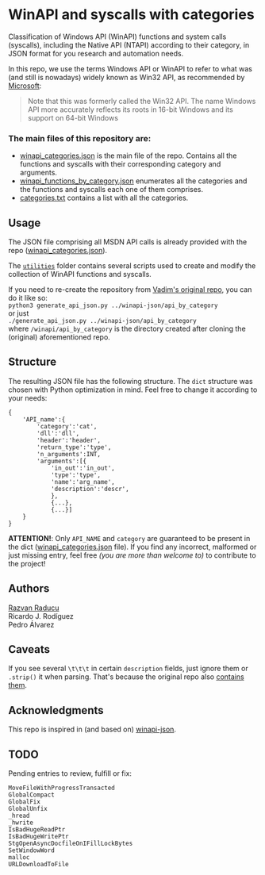 # WinAPI and syscalls with categories
Classification of Windows API (WinAPI) functions and system calls (syscalls), including the Native API (NTAPI) according to their category, in JSON format for you research and automation needs. 

In this repo, we use the terms Windows API or WinAPI to refer to what was (and still is nowadays) widely known as Win32 API, as recommended by [Microsoft](https://learn.microsoft.com/en-us/windows/win32/apiindex/windows-api-list):
> Note that this was formerly called the Win32 API. The name Windows API more accurately reflects its roots in 16-bit Windows and its support on 64-bit Windows

### The main files of this repository are:
- [winapi_categories.json](./winapi_categories.json) is the main file of the repo. Contains all the functions and syscalls with their corresponding category and arguments.
- [winapi_functions_by_category.json](./winapi_functions_by_category.json) enumerates all the categories and the functions and syscalls each one of them comprises.
- [categories.txt](./categories.txt) contains a list with all the categories.

## Usage
The JSON file comprising all MSDN API calls is already provided with the repo ([winapi_categories.json](./winapi_categories.json)).

The [`utilities`](./utilities) folder contains several scripts used to create and modify the collection of WinAPI functions and syscalls. 

If you need to re-create the repository from [Vadim's original repo](https://github.com/vadimkotov/winapi-json), you can do it like so:  
`python3 generate_api_json.py ../winapi-json/api_by_category`  
or just  
`./generate_api_json.py ../winapi-json/api_by_category`  
where `/winapi/api_by_category` is the directory created after cloning the (original) aforementioned repo.

## Structure
The resulting JSON file has the following structure. The `dict` structure was chosen with Python optimization in mind. Feel free to change it according to your needs:
```
{
	'API_name':{
		'category':'cat',
		'dll':'dll',
		'header':'header',
		'return_type':'type',
		'n_arguments':INT,
		'arguments':[{
			'in_out':'in_out',
			'type':'type',
			'name':'arg_name',
			'description':'descr',
			},
			{...},
			{...}]
	}
}
```

**ATTENTION!**: Only `API_NAME` and `category` are guaranteed to be present in the dict ([winapi_categories.json](./winapi_categories.json) file). If you find any incorrect, malformed or just missing entry, feel free *(you are more than welcome to)* to contribute to the project!

## Authors
[Razvan Raducu](https://github.com/RazviOverflow)  
Ricardo J. Rodíguez  
Pedro Álvarez  

## Caveats
If you see several `\t\t\t` in certain `description` fields, just ignore them or `.strip()` it when parsing. That's because the original repo also [contains them](https://github.com/vadimkotov/winapi-json/blob/master/api_by_category/dynamic_data_exchange_management.json#L26).

## Acknowledgments
This repo is inspired in (and based on) [winapi-json](https://github.com/vadimkotov/winapi-json).

## TODO
Pending entries to review, fulfill or fix:
```
MoveFileWithProgressTransacted
GlobalCompact
GlobalFix
GlobalUnfix
_hread
_hwrite
IsBadHugeReadPtr
IsBadHugeWritePtr
StgOpenAsyncDocfileOnIFillLockBytes
SetWindowWord
malloc
URLDownloadToFile
```
